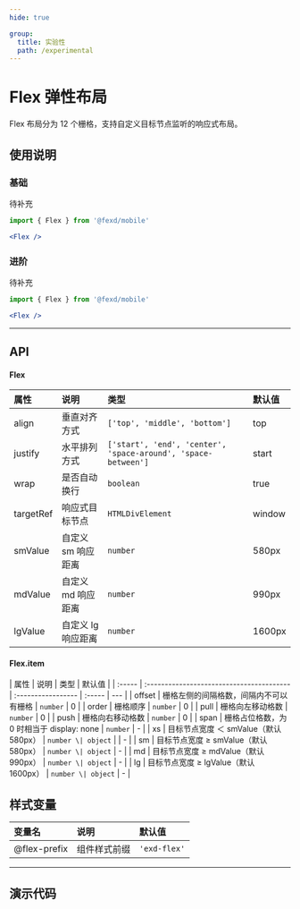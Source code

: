 ```yaml
---
hide: true

group:
  title: 实验性
  path: /experimental
---
```


# Flex 弹性布局 <ImportCost name="Flex" />

Flex 布局分为 12 个栅格，支持自定义目标节点监听的响应式布局。

## 使用说明

### 基础

待补充

<!-- prettier-ignore -->
```jsx | pure
import { Flex } from '@fexd/mobile'

<Flex />
```

### 进阶

待补充

<!-- prettier-ignore -->
```jsx | pure
import { Flex } from '@fexd/mobile'

<Flex />
```

---

## API

#### Flex

| 属性      | 说明               | 类型                                                          | 默认值 |
| :-------- | :----------------- | :------------------------------------------------------------ | :----- |
| align     | 垂直对齐方式       | `['top', 'middle', 'bottom']`                                 | top    |
| justify   | 水平排列方式       | `['start', 'end', 'center', 'space-around', 'space-between']` | start  |
| wrap      | 是否自动换行       | `boolean`                                                     | true   |
| targetRef | 响应式目标节点     | `HTMLDivElement`                                              | window |
| smValue   | 自定义 sm 响应距离 | `number`                                                      | 580px  |
| mdValue   | 自定义 md 响应距离 | `number`                                                      | 990px  |
| lgValue   | 自定义 lg 响应距离 | `number`                                                      | 1600px |

#### Flex.item

| 属性   | 说明                                      | 类型               | 默认值 |
| :----- | :---------------------------------------- | :----------------- | :----- | --- |
| offset | 栅格左侧的间隔格数，间隔内不可以有栅格    | `number`           | 0      |
| order  | 栅格顺序                                  | `number`           | 0      |
| pull   | 栅格向左移动格数                          | `number`           | 0      |
| push   | 栅格向右移动格数                          | `number`           | 0      |
| span   | 栅格占位格数，为 0 时相当于 display: none | `number`           | -      |
| xs     | 目标节点宽度 ＜ smValue（默认 580px）     | `number \| object` |        | -   |
| sm     | 目标节点宽度 ≥ smValue（默认 580px）      | `number \| object` | -      |
| md     | 目标节点宽度 ≥ mdValue（默认 990px）      | `number \| object` | -      |
| lg     | 目标节点宽度 ≥ lgValue（默认 1600px）     | `number \| object` | -      |

## 样式变量

| 变量名       | 说明         | 默认值       |
| :----------- | :----------- | :----------- |
| @flex-prefix | 组件样式前缀 | `'exd-flex'` |

---

## 演示代码

<code src="./demos/demo1/index.tsx" />
